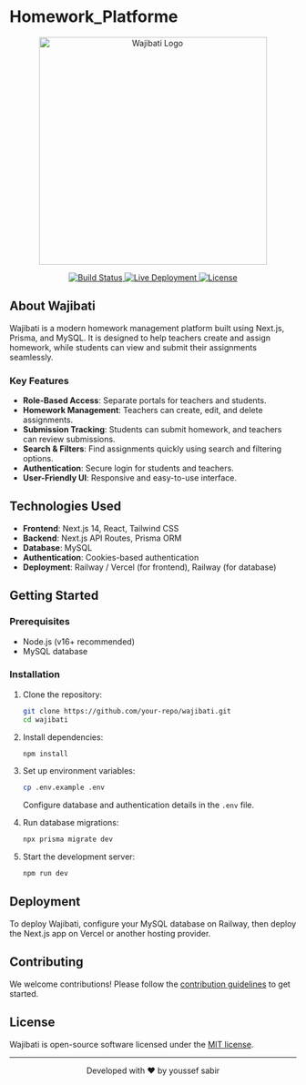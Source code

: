 ﻿# Homework_Platforme

 <p align="center">
  <a href="#" target="_blank">
    <img src="https://github.com/user-attachments/assets/7ea3a3e1-50e2-482e-ae51-e28d41bf1dbd" width="400" alt="Wajibati Logo">
  </a>
</p>

<p align="center">
  <a href="https://github.com/your-repo/actions">
    <img src="https://github.com/your-repo/workflows/tests/badge.svg" alt="Build Status">
  </a>
  <a href="https://your-deployment-link.com">
    <img src="https://img.shields.io/badge/deployed-live-success" alt="Live Deployment">
  </a>
  <a href="https://opensource.org/licenses/MIT">
    <img src="https://img.shields.io/badge/license-MIT-blue.svg" alt="License">
  </a>
</p>

## About Wajibati

Wajibati is a modern homework management platform built using Next.js, Prisma, and MySQL. It is designed to help teachers create and assign homework, while students can view and submit their assignments seamlessly.

### Key Features
- **Role-Based Access**: Separate portals for teachers and students.
- **Homework Management**: Teachers can create, edit, and delete assignments.
- **Submission Tracking**: Students can submit homework, and teachers can review submissions.
- **Search & Filters**: Find assignments quickly using search and filtering options.
- **Authentication**: Secure login for students and teachers.
- **User-Friendly UI**: Responsive and easy-to-use interface.

## Technologies Used
- **Frontend**: Next.js 14, React, Tailwind CSS
- **Backend**: Next.js API Routes, Prisma ORM
- **Database**: MySQL
- **Authentication**: Cookies-based authentication
- **Deployment**: Railway / Vercel (for frontend), Railway (for database)

## Getting Started

### Prerequisites
- Node.js (v16+ recommended)
- MySQL database

### Installation
1. Clone the repository:
   ```sh
   git clone https://github.com/your-repo/wajibati.git
   cd wajibati
   ```
2. Install dependencies:
   ```sh
   npm install
   ```
3. Set up environment variables:
   ```sh
   cp .env.example .env
   ```
   Configure database and authentication details in the `.env` file.

4. Run database migrations:
   ```sh
   npx prisma migrate dev
   ```
5. Start the development server:
   ```sh
   npm run dev
   ```

## Deployment
To deploy Wajibati, configure your MySQL database on Railway, then deploy the Next.js app on Vercel or another hosting provider.

## Contributing
We welcome contributions! Please follow the [contribution guidelines](CONTRIBUTING.md) to get started.

## License
Wajibati is open-source software licensed under the [MIT license](https://opensource.org/licenses/MIT).

---

<p align="center">Developed with ❤️ by youssef sabir</p>


